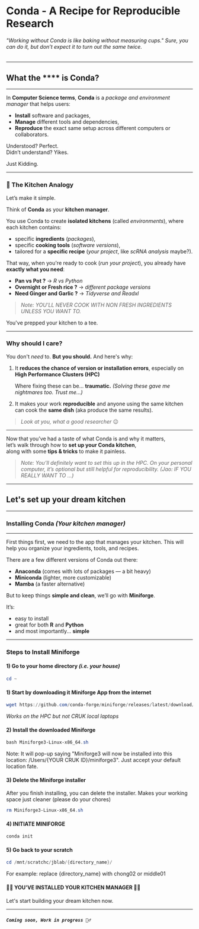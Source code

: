 # Conda - A Recipe for Reproducible Research

###### *"Working without Conda is like baking without measuring cups."* Sure, you can do it, but don’t expect it to turn out the same twice.

---

## **What the \*\*\*\* is Conda?**

---

In **Computer Science terms**, **Conda** is a *package and environment manager* that helps users:

- **Install** software and packages,
- **Manage** different tools and dependencies,
- **Reproduce** the exact same setup across different computers or collaborators.

Understood? Perfect.  
Didn’t understand? Yikes.

Just Kidding.

---

### 🥘 The Kitchen Analogy

Let’s make it simple.

Think of **Conda** as your **kitchen manager**.

You use Conda to create **isolated kitchens** (called *environments*), where each kitchen contains:

- specific **ingredients** (*packages*),
- specific **cooking tools** (*software versions*),
- tailored for a **specific recipe** (*your project*, like *scRNA analysis* maybe?).

That way, when you're ready to cook (*run your project*), you already have **exactly what you need**:

- **Pan vs Pot ?** → *R vs Python* 
- **Overnight or Fresh rice ?** → *different package versions*
- **Need Ginger and Garlic ?** → *Tidyverse and Readxl*


> *Note: YOU'LL NEVER COOK WITH NON FRESH INGREDIENTS UNLESS YOU WANT TO.*

You've prepped your kitchen to a tee.

---

### Why should I care?

You don't *need* to. 
**But you should.** And here's why:

1. It **reduces the chance of version or installation errors**, especially on **High Performance Clusters (HPC)** 

    Where fixing these can be… **traumatic.**
   *(Solving these gave me nightmares too. Trust me...)*

2. It makes your work **reproducible** and anyone using the same kitchen can cook the **same dish** (aka produce the same results).

> *Look at you, what a good researcher* 😉

---

Now that you’ve had a taste of what Conda is and why it matters,  
let’s walk through how to **set up your Conda kitchen**,  
along with some **tips & tricks** to make it painless.

> *Note: You’ll definitely want to set this up in the HPC. On your personal computer, it’s optional but still helpful for reproducibility. (Jao: IF YOU REALLY WANT TO ...)*

--- 

## **Let's set up your dream kitchen**

---

### Installing Conda *(Your kitchen manager)*

---

First things first, we need to the app that manages your kitchen. This will help you organize your ingredients, tools, and recipes.

There are a few different versions of Conda out there:

- **Anaconda** (comes with lots of packages — a bit heavy)
- **Miniconda** (lighter, more customizable)
- **Mamba** (a faster alternative)

But to keep things **simple and clean**, we’ll go with **Miniforge**.

It’s:

- easy to install  
- great for both **R** and **Python**  
- and most importantly... **simple**

---

### Steps to Install Miniforge 

#### 1) Go to your home directory *(i.e. your house)*

```powershell
cd ~
```
#### 1) Start by downloading it Miniforge App from the internet
```powershell
wget https://github.com/conda-forge/miniforge/releases/latest/download/Miniforge3-Linux-x86_64.sh
```

*Works on the HPC but not CRUK local laptops*

#### 2) Install the downloaded Miniforge

```powershell
bash Miniforge3-Linux-x86_64.sh
```

Note: It will pop-up saying "Miniforge3 will now be installed into this location: /Users/{YOUR CRUK ID}/miniforge3". Just accept your default location fate.

#### 3) Delete the Miniforge installer 

After you finish installing, you can delete the installer. Makes your working space just cleaner (please do your chores)

```powershell
rm Miniforge3-Linux-x86_64.sh
```

#### 4) INITIATE MINIFORGE

```powershell
conda init
```

#### 5) Go back to your scratch

```powershell
cd /mnt/scratchc/jblab/{directory_name}/
```
For example: replace {directory_name} with chong02 or middle01


#### 🎉🎉 YOU'VE INSTALLED YOUR KITCHEN MANAGER 🎉🎉 

Let's start building your dream kitchen now.

---

### 

##### `Coming soon, Work in progress 👷‍♂️`

